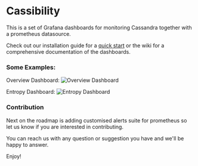 # Cassibility
This is a set of Grafana dashboards for monitoring Cassandra together with a prometheus datasource.

Check out our installation guide for a [quick start](https://github.com/outbrain/Cassibility/wiki/Installation-Guide) or the wiki for a comprehensive documentation of the dashboards.

### Some Examples:
Overview Dashboard:
![Overview Dashboard](https://github.com/outbrain/Cassibility/blob/master/resources/OverviewDash.png)

Entropy Dashboard:
![Entropy Dashboard](https://github.com/outbrain/Cassibility/blob/master/resources/EntropyDash.png)


### Contribution
Next on the roadmap is adding customised alerts suite for prometheus so let us know if you are interested in contributing.

You can reach us with any question or suggestion you have and we'll be happy to answer.

Enjoy!

